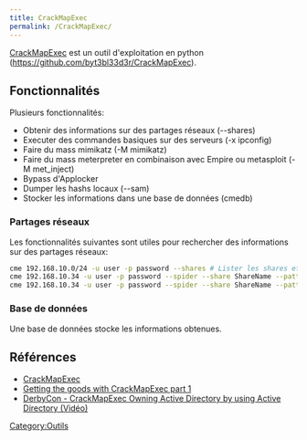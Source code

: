 ```yaml
---
title: CrackMapExec
permalink: /CrackMapExec/
---
```


[CrackMapExec](/CrackMapExec "wikilink") est un outil d'exploitation en python (https://github.com/byt3bl33d3r/CrackMapExec).

Fonctionnalités
---------------

Plusieurs fonctionnalités:

-   Obtenir des informations sur des partages réseaux (--shares)
-   Executer des commandes basiques sur des serveurs (-x ipconfig)
-   Faire du mass mimikatz (-M mimikatz)
-   Faire du mass meterpreter en combinaison avec Empire ou metasploit (-M met_inject)
-   Bypass d'Applocker
-   Dumper les hashs locaux (--sam)
-   Stocker les informations dans une base de données (cmedb)

### Partages réseaux

Les fonctionnalités suivantes sont utiles pour rechercher des informations sur des partages réseaux:

``` bash
cme 192.168.10.0/24 -u user -p password --shares # Lister les shares et leur permission
cme 192.168.10.34 -u user -p password --spider --share ShareName --pattern pass # Chercher des fichier sensibles (recherche sur le nom)
cme 192.168.10.34 -u user -p password --spider --share ShareName --pattern pass --content # Chercher des fichier sensibles (recherche dans le contenu)
```

### Base de données

Une base de données stocke les informations obtenues.

Références
----------

-   [CrackMapExec](https://github.com/byt3bl33d3r/CrackMapExec)
-   [Getting the goods with CrackMapExec part 1](https://byt3bl33d3r.github.io/getting-the-goods-with-crackmapexec-part-1.html)
-   [DerbyCon - CrackMapExec Owning Active Directory by using Active Directory (Vidéo)](https://www.youtube.com/watch?v=ekgeVecQH94)

[Category:Outils](/Category:Outils "wikilink")